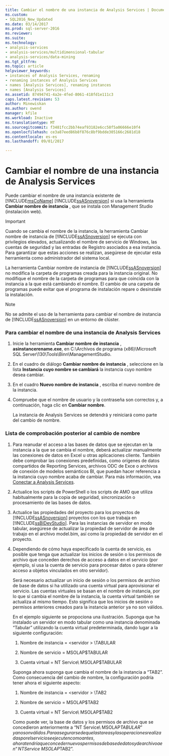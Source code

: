 ```yaml
---
title: Cambiar el nombre de una instancia de Analysis Services | Documentos de Microsoft
ms.custom:
- SQL2016_New_Updated
ms.date: 03/14/2017
ms.prod: sql-server-2016
ms.reviewer: 
ms.suite: 
ms.technology:
- analysis-services
- analysis-services/multidimensional-tabular
- analysis-services/data-mining
ms.tgt_pltfrm: 
ms.topic: article
helpviewer_keywords:
- instances of Analysis Services, renaming
- renaming instances of Analysis Services
- names [Analysis Services], renaming instances
- names [Analysis Services]
ms.assetid: 87494741-4a2e-4fed-8061-418fd1e111c3
caps.latest.revision: 53
author: Minewiskan
ms.author: owend
manager: kfile
ms.workload: Inactive
ms.translationtype: MT
ms.sourcegitcommit: f3481fcc2bb74eaf93182e6cc58f5a06666e10f4
ms.openlocfilehash: ce3a87eed86b8f876c8bf9bdde305166c2681d18
ms.contentlocale: es-es
ms.lasthandoff: 09/01/2017

---
```

# <a name="rename-an-analysis-services-instance"></a>Cambiar el nombre de una instancia de Analysis Services
  Puede cambiar el nombre de una instancia existente de [!INCLUDE[msCoName](../../includes/msconame-md.md)] [!INCLUDE[ssASnoversion](../../includes/ssasnoversion-md.md)] si usa la herramienta **Cambiar nombre de instancia** , que se instala con Management Studio (instalación web).  
  
> [!IMPORTANT]  
>  Cuando se cambia el nombre de la instancia, la herramienta Cambiar nombre de instancia de [!INCLUDE[ssASnoversion](../../includes/ssasnoversion-md.md)] se ejecuta con privilegios elevados, actualizando el nombre de servicio de Windows, las cuentas de seguridad y las entradas de Registro asociados a esa instancia. Para garantizar que estas acciones se realizan, asegúrese de ejecutar esta herramienta como administrador del sistema local.  
  
 La herramienta Cambiar nombre de instancia de [!INCLUDE[ssASnoversion](../../includes/ssasnoversion-md.md)] no modifica la carpeta de programas creada para la instancia original. No modifique el nombre de la carpeta de programas para que coincida con la instancia a la que está cambiando el nombre. El cambio de una carpeta de programas puede evitar que el programa de instalación repare o desinstale la instalación.  
  
> [!NOTE]  
>  No se admite el uso de la herramienta para cambiar el nombre de instancia de [!INCLUDE[ssASnoversion](../../includes/ssasnoversion-md.md)] en un entorno de clúster.  
  
### <a name="to-rename-an-instance-of-analysis-services"></a>Para cambiar el nombre de una instancia de Analysis Services  
  
1.  Inicie la herramienta **Cambiar nombre de instancia** , **asinstancerename.exe**, en C:\Archivos de programa (x86)\Microsoft SQL Server\130\Tools\Binn\ManagementStudio.  
  
2.  En el cuadro de diálogo **Cambiar nombre de instancia** , seleccione en la lista **Instancia cuyo nombre se cambiará** la instancia cuyo nombre desea cambiar.  
  
3.  En el cuadro **Nuevo nombre de instancia** , escriba el nuevo nombre de la instancia.  
  
4.  Compruebe que el nombre de usuario y la contraseña son correctos y, a continuación, haga clic en **Cambiar nombre**.  
  
     La instancia de Analysis Services se detendrá y reiniciará como parte del cambio de nombre.  
  
### <a name="post-rename-checklist"></a>Lista de comprobación posterior al cambio de nombre  
  
1.  Para reanudar el acceso a las bases de datos que se ejecutan en la instancia a la que se cambia el nombre, deberá actualizar manualmente las conexiones de datos en Excel u otras aplicaciones cliente. También debe comprobar las conexiones predefinidas, como orígenes de datos compartidos de Reporting Services, archivos ODC de Exce o archivos de conexión de modelos semánticos BI, que puedan hacer referencia a la instancia cuyo nombre acaba de cambiar. Para más información, vea [Conectar a Analysis Services](../../analysis-services/instances/connect-to-analysis-services.md).  
  
2.  Actualice los scripts de PowerShell o los scripts de AMO que utiliza habitualmente para la copia de seguridad, sincronización o procesamiento de las bases de datos.  
  
3.  Actualice las propiedades del proyecto para los proyectos de [!INCLUDE[ssASnoversion](../../includes/ssasnoversion-md.md)] proyectos con los que trabaja en [!INCLUDE[ssBIDevStudio](../../includes/ssbidevstudio-md.md)]. Para las instancias de servidor en modo tabular, asegúrese de actualizar la propiedad de servidor de área de trabajo en el archivo model.bim, así como la propiedad de servidor en el proyecto.  
  
4.  Dependiendo de cómo haya especificado la cuenta de servicio, es posible que tenga que actualizar los inicios de sesión o los permisos de archivo que conceden derechos de acceso a datos en el servicio (por ejemplo, si usa la cuenta de servicio para procesar datos o para obtener acceso a objetos vinculados en otro servidor).  
  
     Será necesario actualizar un inicio de sesión o los permisos de archivo de base de datos si ha utilizado una cuenta virtual para aprovisionar el servicio. Las cuentas virtuales se basan en el nombre de instancia, por lo que si cambia el nombre de la instancia, la cuenta virtual también se actualiza al mismo tiempo. Esto significa que los inicios de sesión o permisos anteriores creados para la instancia anterior ya no son válidos.  
  
     En el ejemplo siguiente se propociona una ilustración. Suponga que ha instalado un servidor en modo tabular como una instancia denominada “Tabular” utilizando la cuenta virtual predeterminada, dando lugar a la siguiente configuración:  
  
    1.  Nombre de instancia = \<servidor > \TABULAR  
  
    2.  Nombre de servicio = MSOLAP$TABULAR  
  
    3.  Cuenta virtual = NT Service\ MSOLAP$TABULAR  
  
     Suponga ahora suponga que cambia el nombre de la instancia a “TAB2”. Como consecuencia del cambio de nombre, la configuración podría tener ahora el siguiente aspecto:  
  
    1.  Nombre de instancia = \<servidor > \TAB2  
  
    2.  Nombre de servicio = MSOLAP$TAB2  
  
    3.  Cuenta virtual = NT Service\ MSOLAP$TAB2  
  
     Como puede ver, la base de datos y los permisos de archivo que se concedieron anteriormente a “NT Service\ MSOLAP$TABULAR” ya no son válidos. Para asegurarse de que las tareas y las operaciones realizadas por el servicio se ejecuten como antes, ahora tendría que conceder nuevos permisos de base de datos y de archivo a en “NT Service\ MSOLAP$TAB2”.  
  
  

